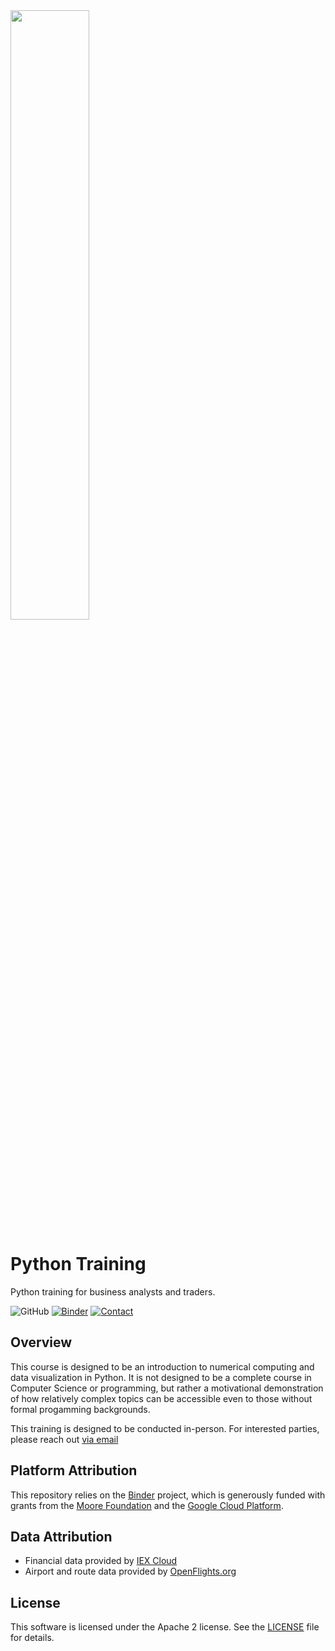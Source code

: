 <img width="50%" src="https://upload.wikimedia.org/wikipedia/commons/thumb/a/af/J_P_Morgan_Logo_2008_1.svg/1280px-J_P_Morgan_Logo_2008_1.svg.png">

# Python Training
Python training for business analysts and traders.

![GitHub](https://img.shields.io/github/license/jpmorganchase/python-training)
[![Binder](http://mybinder.org/badge_logo.svg)](http://beta.mybinder.org/v2/gh/jpmorganchase/python-training/master?urlpath=lab)
[![Contact](https://img.shields.io/badge/Contact-Email-lightgrey)](mailto:open_source@jpmorgan.com)

## Overview
This course is designed to be an introduction to numerical computing and data visualization in Python. It is not designed to be a complete course in Computer Science or programming, but rather a motivational demonstration of how relatively complex topics can be accessible even to those without formal progamming backgrounds.

This training is designed to be conducted in-person. For interested parties, please reach out [via email](mailto:open_source@jpmorgan.com)

## Platform Attribution
This repository relies on the [Binder](https://mybinder.readthedocs.io/en/latest/about.html) project, which is generously funded with grants from the [Moore Foundation](https://www.moore.org/) and the [Google Cloud Platform](https://cloud.google.com/).


## Data Attribution

- Financial data provided by [IEX Cloud](https://iexcloud.io)
- Airport and route data provided by [OpenFlights.org](https://openflights.org/data.html#license)


## License
This software is licensed under the Apache 2 license. See the [LICENSE](LICENSE) file for details.



